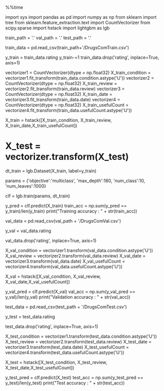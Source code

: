 %%time

import sys
import pandas as pd
import numpy as np
from sklearn import tree
from sklearn.feature_extraction.text import CountVectorizer
from scipy.sparse import hstack
import lightgbm as lgb

train_path = '.'
val_path = '.'
test_path = '.'

train_data = pd.read_csv(train_path+'/DrugsComTrain.csv')

y_train = train_data.rating
y_train-=1
train_data.drop('rating', inplace=True, axis=1)

vectorizer1 = CountVectorizer(dtype = np.float32)
X_train_condition = vectorizer1.fit_transform(train_data.condition.astype('U'))
vectorizer2 = CountVectorizer(dtype = np.float32)
X_train_review = vectorizer2.fit_transform(train_data.review)
vectorizer3 = CountVectorizer(dtype = np.float32)
X_train_date = vectorizer3.fit_transform(train_data.date)
vectorizer4 = CountVectorizer(dtype = np.float32)
X_train_usefulCount = vectorizer4.fit_transform(train_data.usefulCount.astype('U'))

X_train = hstack([X_train_condition, X_train_review, X_train_date,X_train_usefulCount])
# X_test = vectorizer.transform(X_test)

dt_train = lgb.Dataset(X_train, label=y_train)

params = {'objective':'multiclass', 'max_depth':180, 'num_class':10, 'num_leaves':1000}

clf = lgb.train(params, dt_train)

y_pred = clf.predict(X_train)
train_acc = np.sum(y_pred == y_train)/len(y_train)
print("Training accuracy : " + str(train_acc))


val_data = pd.read_csv(val_path + '/DrugsComVal.csv')

y_val = val_data.rating

val_data.drop('rating', inplace=True, axis=1)

X_val_condition = vectorizer1.transform(val_data.condition.astype('U'))
X_val_review = vectorizer2.transform(val_data.review)
X_val_date = vectorizer3.transform(val_data.date)
X_val_usefulCount = vectorizer4.transform(val_data.usefulCount.astype('U'))

X_val = hstack([X_val_condition, X_val_review, X_val_date,X_val_usefulCount])

y_val_pred = clf.predict(X_val)
val_acc = np.sum(y_val_pred == y_val)/len(y_val)
print("Validation accuracy : " + str(val_acc))

test_data = pd.read_csv(test_path + '/DrugsComTest.csv')

y_test = test_data.rating

test_data.drop('rating', inplace=True, axis=1)

X_test_condition = vectorizer1.transform(test_data.condition.astype('U'))
X_test_review = vectorizer2.transform(test_data.review)
X_test_date = vectorizer3.transform(test_data.date)
X_test_usefulCount = vectorizer4.transform(test_data.usefulCount.astype('U'))

X_test = hstack([X_test_condition, X_test_review, X_test_date,X_test_usefulCount])

y_test_pred = clf.predict(X_test)
test_acc = np.sum(y_test_pred == y_test)/len(y_test)
print("Test accuracy : " + str(test_acc))
